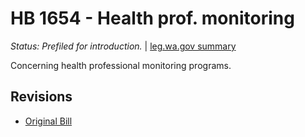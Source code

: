 # HB 1654 - Health prof. monitoring
*Status: Prefiled for introduction.* | [leg.wa.gov summary](https://app.leg.wa.gov/billsummary?BillNumber=1654&Year=2021)

Concerning health professional monitoring programs.

## Revisions
* [Original Bill](1/)